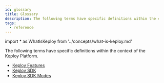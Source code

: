 ```yaml
---
id: glossary
title: Glossary
description: The following terms have specific definitions within the context of the Keploy Platform.
tags:
  - reference
---
```


<!-- prettier-ignore -->
import * as WhatIsKeploy from '../concepts/what-is-keploy.md'

The following terms have specific definitions within the context of the <preview page={WhatIsKeploy}>Keploy Platform</preview>.

- [Keploy Features](/docs/concepts/what-are-keploy-features)
- [Keploy SDK](/docs/concepts/what-is-keploy-sdk)
- [Keploy SDK Modes](/docs/concepts/what-are-keploy-sdk-modes)
